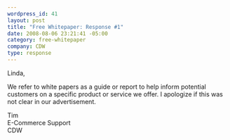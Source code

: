 ```yaml
--- 
wordpress_id: 41
layout: post
title: "Free Whitepaper: Response #1"
date: 2008-08-06 23:21:41 -05:00
category: free-whitepaper
company: CDW
type: response
---
```

Linda,

We refer to white papers as a guide or report to help inform potential customers on a specific product or service we offer. I apologize if this was not clear in our advertisement.

Tim  
E-Commerce Support  
CDW  
